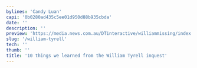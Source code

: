 ```yaml
---
bylines: 'Candy Luan'
capi: '0b0280ad435c5ee01d950d88b935cbda'
date: ''
description: ''
preview: 'https://media.news.com.au/DTinteractive/williammissing/index.html'
slug: '/william-tyrell'
tech: ''
thumb: ''
title: '10 things we learned from the William Tyrell inquest'
---
```

